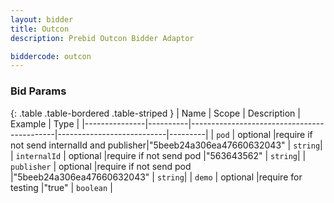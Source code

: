 ```yaml
---
layout: bidder
title: Outcon
description: Prebid Outcon Bidder Adaptor

biddercode: outcon
---
```


### Bid Params

{: .table .table-bordered .table-striped }
| Name          | Scope    | Description 								| Example 					| Type    |
|---------------|----------|--------------------------------------------|---------------------------|---------|
| `pod` 		| optional |require if not send internalId and publisher|"5beeb24a306ea47660632043"	| `string`|
| `internalId`	| optional |require if not send pod						|"563643562"				| `string`|
| `publisher` 	| optional |require if not send pod						|"5beeb24a306ea47660632043"	| `string`|
| `demo` 		| optional |require for testing							|"true"						| `boolean`	|
